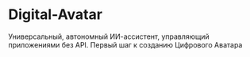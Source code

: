 # Digital-Avatar
Универсальный, автономный ИИ-ассистент, управляющий приложениями без API. Первый шаг к созданию Цифрового Аватара
